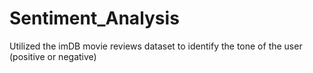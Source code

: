 # Sentiment_Analysis
Utilized the imDB movie reviews dataset to identify the tone of the user (positive or negative)
